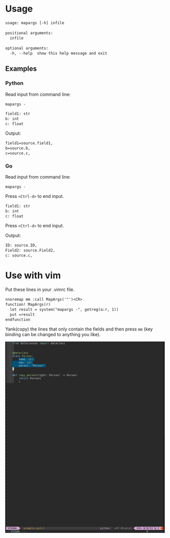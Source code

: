 
# Usage

[//]: # (start:shell`python -m mapargs.command_line --help`)
```
usage: mapargs [-h] infile

positional arguments:
  infile

optional arguments:
  -h, --help  show this help message and exit
```

[//]: # (end)

## Examples

### Python

Read input from command line:

```
mapargs -
```

[//]: # (start:shell`cat docs/python_example_infile.txt`)
```
field1: str
b: int
c: float
```

[//]: # (end)

Output:

[//]: # (start:shell`python -m mapargs.command_line docs/python_example_infile.txt`)
```
field1=source.field1,
b=source.b,
c=source.c,
```

[//]: # (end)

### Go

Read input from command line:
```
mapargs -
```
Press `<Ctrl-d>` to end input.

[//]: # (start:shell`cat docs/python_example_infile.txt`)
```
field1: str
b: int
c: float
```

[//]: # (end)
Press `<Ctrl-d>` to end input.

Output:

[//]: # (start:shell`python -m mapargs.command_line docs/go_example_infile.txt`)
```
ID: source.ID,
Field2: source.Field2,
c: source.c,
```

[//]: # (end)


# Use with vim

Put these lines in your .vimrc file.
```
nnoremap mm :call MapArgs('"')<CR>
function! MapArgs(r)
  let result = system("mapargs -", getreg(a:r, 1))
  put =result
endfunction
```

Yank(copy) the lines that only contain the fields and then press `mm` (key binding can be
changed to anything you like).

![](./docs/demo.gif)

